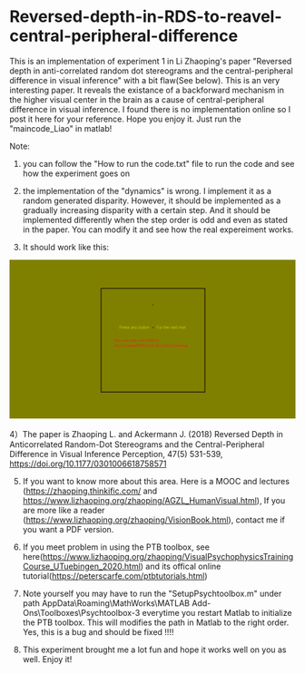 # Reversed-depth-in-RDS-to-reavel-central-peripheral-difference
This is an implementation of experiment 1 in Li Zhaoping's paper "Reversed depth in anti-correlated random dot stereograms and the central-peripheral difference in visual inference" with a bit flaw(See below).
This is an very interesting paper. It reveals the existance of a backforward mechanism in the higher visual center in the brain as a cause of central-peripheral difference in visual inference. I found there is no implementation online so I post it here for your reference. Hope you enjoy it. Just run the "maincode_Liao" in matlab!

Note: 
1) you can follow the "How to run the code.txt" file to run the code and see how the experiment goes on

2) the implementation of the "dynamics" is wrong. I implement it as a random generated disparity. However, it should be implemented as a gradually increasing disparity with a certain step. And it should be implemented differently when the step order is odd and even as stated in the paper. You can modify it and see how the real expereiment works.

3) It should work like this:
<img src="https://github.com/LiaoShiqi97/Reversed-depth-in-RDS-to-reavel-central-peripheral-difference/blob/main/screenshot.png">

4）The paper is Zhaoping L. and Ackermann J. (2018) Reversed Depth in Anticorrelated Random-Dot Stereograms and the Central-Peripheral Difference in Visual Inference Perception, 47(5) 531-539, https://doi.org/10.1177/0301006618758571

5) If you want to know more about this area. Here is a MOOC and lectures (https://zhaoping.thinkific.com/ and https://www.lizhaoping.org/zhaoping/AGZL_HumanVisual.html), If you are more like a reader (https://www.lizhaoping.org/zhaoping/VisionBook.html), contact me if you want a PDF version.

6) If you meet problem in using the PTB toolbox, see here(https://www.lizhaoping.org/zhaoping/VisualPsychophysicsTrainingCourse_UTuebingen_2020.html) and its offical online tutorial(https://peterscarfe.com/ptbtutorials.html)

7) Note yourself you may have to run the "SetupPsychtoolbox.m" under path AppData\Roaming\MathWorks\MATLAB Add-Ons\Toolboxes\Psychtoolbox-3 everytime you restart Matlab to initialize the PTB toolbox. This will modifies the path in Matlab to the right order. Yes, this is a bug and should be fixed !!!!

8) This experiment brought me a lot fun and hope it works well on you as well. Enjoy it!
